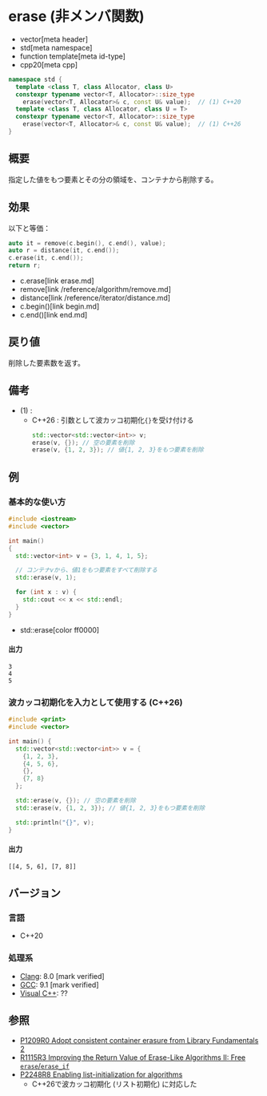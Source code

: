 # erase (非メンバ関数)
* vector[meta header]
* std[meta namespace]
* function template[meta id-type]
* cpp20[meta cpp]

```cpp
namespace std {
  template <class T, class Allocator, class U>
  constexpr typename vector<T, Allocator>::size_type
    erase(vector<T, Allocator>& c, const U& value);  // (1) C++20
  template <class T, class Allocator, class U = T>
  constexpr typename vector<T, Allocator>::size_type
    erase(vector<T, Allocator>& c, const U& value);  // (1) C++26
}
```

## 概要
指定した値をもつ要素とその分の領域を、コンテナから削除する。


## 効果
以下と等価：

```cpp
auto it = remove(c.begin(), c.end(), value);
auto r = distance(it, c.end());
c.erase(it, c.end());
return r;
```
* c.erase[link erase.md]
* remove[link /reference/algorithm/remove.md]
* distance[link /reference/iterator/distance.md]
* c.begin()[link begin.md]
* c.end()[link end.md]


## 戻り値
削除した要素数を返す。


## 備考
- (1) :
    - C++26 : 引数として波カッコ初期化`{}`を受け付ける
        ```cpp
        std::vector<std::vector<int>> v;
        erase(v, {}); // 空の要素を削除
        erase(v, {1, 2, 3}); // 値{1, 2, 3}をもつ要素を削除
        ```


## 例
### 基本的な使い方
```cpp example
#include <iostream>
#include <vector>

int main()
{
  std::vector<int> v = {3, 1, 4, 1, 5};

  // コンテナvから、値1をもつ要素をすべて削除する
  std::erase(v, 1);

  for (int x : v) {
    std::cout << x << std::endl;
  }
}
```
* std::erase[color ff0000]

#### 出力
```
3
4
5
```

### 波カッコ初期化を入力として使用する (C++26)
```cpp example
#include <print>
#include <vector>

int main() {
  std::vector<std::vector<int>> v = {
    {1, 2, 3},
    {4, 5, 6},
    {},
    {7, 8}
  };

  std::erase(v, {}); // 空の要素を削除
  std::erase(v, {1, 2, 3}); // 値{1, 2, 3}をもつ要素を削除

  std::println("{}", v);
}
```

#### 出力
```
[[4, 5, 6], [7, 8]]
```

## バージョン
### 言語
- C++20

### 処理系
- [Clang](/implementation.md#clang): 8.0 [mark verified]
- [GCC](/implementation.md#gcc): 9.1 [mark verified]
- [Visual C++](/implementation.md#visual_cpp): ??


## 参照
- [P1209R0 Adopt consistent container erasure from Library Fundamentals 2](http://www.open-std.org/jtc1/sc22/wg21/docs/papers/2018/p1209r0.html)
- [R1115R3 Improving the Return Value of Erase-Like Algorithms II: Free `erase`/`erase_if`](http://www.open-std.org/jtc1/sc22/wg21/docs/papers/2019/p1115r3.pdf)
- [P2248R8 Enabling list-initialization for algorithms](https://open-std.org/jtc1/sc22/wg21/docs/papers/2024/p2248r8.html)
    - C++26で波カッコ初期化 (リスト初期化) に対応した
